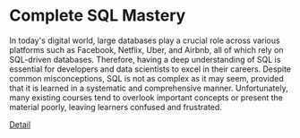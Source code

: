 # Complete SQL Mastery

In today's digital world, large databases play a crucial role across various platforms such as Facebook, Netflix, Uber, and Airbnb, all of which rely on SQL-driven databases. Therefore, having a deep understanding of SQL is essential for developers and data scientists to excel in their careers. Despite common misconceptions, SQL is not as complex as it may seem, provided that it is learned in a systematic and comprehensive manner. Unfortunately, many existing courses tend to overlook important concepts or present the material poorly, leaving learners confused and frustrated. 

[Detail](https://eduitfree.com/courses/complete-sql-mastery)